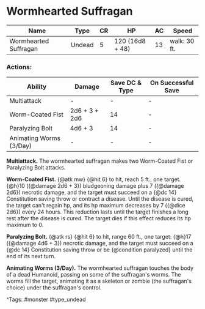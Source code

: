 # Wormhearted Suffragan

| Name | Type | CR | HP | AC | Speed |
|------|------|----|----|----|-------|
| Wormhearted Suffragan | Undead | 5 | 120 (16d8 + 48) | 13 | walk: 30 ft. |

### Actions:

| Ability | Damage | Save DC & Type | On Successful Save |
|---------|--------|----------------|--------------------|
| Multiattack | - | - | - |
| Worm-Coated Fist | 2d6 + 3 + 2d6 | 14 | - |
| Paralyzing Bolt | 4d6 + 3 | 14 | - |
| Animating Worms (3/Day) | - | - | - |


**Multiattack.** The wormhearted suffragan makes two Worm-Coated Fist or Paralyzing Bolt attacks.

**Worm-Coated Fist.** {@atk mw} {@hit 6} to hit, reach 5 ft., one target. {@h}10 ({@damage 2d6 + 3}) bludgeoning damage plus 7 ({@damage 2d6}) necrotic damage, and the target must succeed on a {@dc 14} Constitution saving throw or contract a disease. Until the disease is cured, the target can't regain hp, and its hp maximum decreases by 7 ({@dice 2d6}) every 24 hours. This reduction lasts until the target finishes a long rest after the disease is cured. The target dies if this effect reduces its hp maximum to 0.

**Paralyzing Bolt.** {@atk rs} {@hit 6} to hit, range 60 ft., one target. {@h}17 ({@damage 4d6 + 3}) necrotic damage, and the target must succeed on a {@dc 14} Constitution saving throw or be {@condition paralyzed} until the end of its next turn.

**Animating Worms (3/Day).** The wormhearted suffragan touches the body of a dead Humanoid, passing on some of the suffragan's worms. The worms fill the target, animating it as a skeleton or zombie (the suffragan's choice) under the suffragan's control.

^Tags: #monster #type_undead